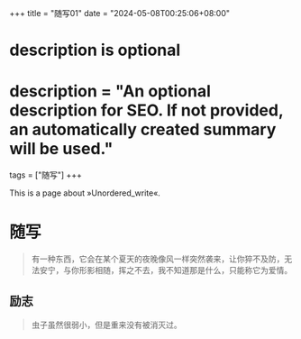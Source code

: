 +++
title = "随写01"
date = "2024-05-08T00:25:06+08:00"

#
# description is optional
#
# description = "An optional description for SEO. If not provided, an automatically created summary will be used."

tags = ["随写"]
+++

This is a page about »Unordered_write«.

# 随写

> 有一种东西，它会在某个夏天的夜晚像风一样突然袭来，让你猝不及防，无法安宁，与你形影相随，挥之不去，我不知道那是什么，只能称它为爱情。

## 励志

> 虫子虽然很弱小，但是重来没有被消灭过。
